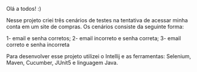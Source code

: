 Olá a todos! :)

Nesse projeto criei três cenários de testes na tentativa de acessar minha conta em um site de compras.
Os cenários consiste da seguinte forma:

1- email e senha corretos;
2- email incorreto e senha correta;
3- email correto e senha incorreta

Para desenvolver esse projeto utilizei o Intellij e as ferramentas: Selenium, Maven, Cucumber, JUnit5 e linguagem Java.


